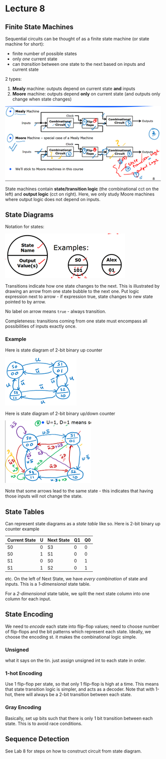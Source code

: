 # Lecture 8

## Finite State Machines

Sequential circuits can be thought of as a finite state machine (or state machine for short):

- finite number of possible states
- only *one* current state
- can *transition* between one state to the next based on inputs and current state

2 types:

1. **Mealy** machine: outputs depend on current state **and** inputs
2. **Moore** machine: outputs depend **only** on current state (and outputs only change when state changes)

<img src="images/image-20210322134953628.png" alt="image-20210322134953628" style="zoom: 50%;" />

State machines contain **state/transition logic** (the combinational cct on the left) and **output logic** (cct on right). Here, we only study Moore machines where output logic does not depend on inputs.

## State Diagrams

Notation for states:

<img src="images/image-20210322135222317.png" alt="image-20210322135222317" style="zoom:50%;" />

Transitions indicate how one state changes to the next. This is illustrated by drawing an arrow from one state bubble to the next one. Put logic expression next to arrow - if expression true, state changes to new state pointed to by arrow.

No label on arrow means `true` - always transition.

Completeness: transitions coming from one state must encompass all possibilities of inputs exactly once.

### Example

Here is state diagram of 2-bit binary up counter

<img src="images/image-20210322135827691.png" alt="image-20210322135827691" style="zoom: 50%;" />

Here is state diagram of 2-bit binary up/down counter

<img src="images/image-20210322135855537.png" alt="image-20210322135855537" style="zoom:50%;" />

Note that some arrows lead to the same state - this indicates that having those inputs will not change the state.

## State Tables

Can represent state diagrams as a *state table* like so. Here is 2-bit binary up counter example

| Current State | U    | Next State | Q1   | Q0   |
| ------------- | ---- | ---------- | ---- | ---- |
| S0            | 0    | S3         | 0    | 0    |
| S0            | 1    | S1         | 0    | 0    |
| S1            | 0    | S0         | 0    | 1    |
| S1            | 1    | S2         | 0    | 1    |

etc. On the left of Next State, we have *every combination* of state and inputs. This is a *1-dimensional* state table.

For a *2-dimensional* state table, we split the next state column into one column for each input.

## State Encoding

We need to *encode* each state into flip-flop values; need to choose number of flip-flops and the bit patterns which represent each state. Ideally, we choose the encoding st. it makes the combinational logic simple.

### Unsigned

what it says on the tin. just assign unsigned int to each state in order.

### 1-hot Encoding

Use 1 flip-flop per state, so that only 1 flip-flop is high at a time. This means that state transition logic is simpler, and acts as a decoder. Note that with 1-hot, there will always be a 2-bit transition between each state.

### Gray Encoding

Basically, set up bits such that there is only 1 bit transition between each state. This is to avoid race conditions.

## Sequence Detection

See Lab 8 for steps on how to construct circuit from state diagram.

